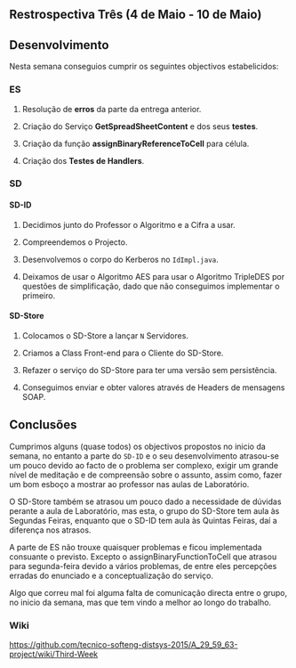 ## Restrospectiva Três (4 de Maio - 10 de Maio)

## Desenvolvimento

Nesta semana conseguios cumprir os seguintes objectivos estabelicidos:

### ES

1) Resolução de **erros** da parte da entrega anterior.

2) Criação do Serviço **GetSpreadSheetContent** e dos seus **testes**.

3) Criação da função **assignBinaryReferenceToCell** para célula.

4) Criação dos **Testes de Handlers**.




### SD


#### SD-ID

1) Decidimos junto do Professor o Algoritmo e a Cifra a usar.

2) Compreendemos o Projecto.

3) Desenvolvemos o corpo do Kerberos no ``` IdImpl.java ```.

4) Deixamos de usar o Algoritmo AES para usar o Algoritmo TripleDES por questões de simplificação, dado que não conseguimos implementar o primeiro.


#### SD-Store

1) Colocamos o SD-Store a lançar ``` N ``` Servidores.

2) Criamos a Class Front-end para o Cliente do SD-Store.

3) Refazer o serviço do SD-Store para ter uma versão sem persistência.

4) Conseguimos enviar e obter valores através de Headers de mensagens SOAP.




## Conclusões

Cumprimos alguns (quase todos) os objectivos propostos no inicio da semana, no entanto a parte do ```SD-ID``` e o seu desenvolvimento atrasou-se um pouco devido ao facto de o problema ser complexo, exigir um grande nível de meditação e de compreensão sobre o assunto, assim como, fazer um bom esboço a mostrar ao professor nas aulas de Laboratório.

O SD-Store também se atrasou um pouco dado a necessidade de dúvidas perante a aula de Laboratório, mas esta, o grupo do SD-Store tem aula às Segundas Feiras, enquanto que o SD-ID tem aula às Quintas Feiras, daí a diferença nos atrasos.

A parte de ES não trouxe quaisquer problemas e ficou implementada consuante o previsto. Excepto o assignBinaryFunctionToCell que atrasou para segunda-feira devido a vários problemas, de entre eles percepções erradas do enunciado e a conceptualização do serviço. 

Algo que correu mal foi alguma falta de comunicação directa entre o grupo, no inicio da semana, mas que tem vindo a melhor ao longo do trabalho.

### Wiki

https://github.com/tecnico-softeng-distsys-2015/A_29_59_63-project/wiki/Third-Week
